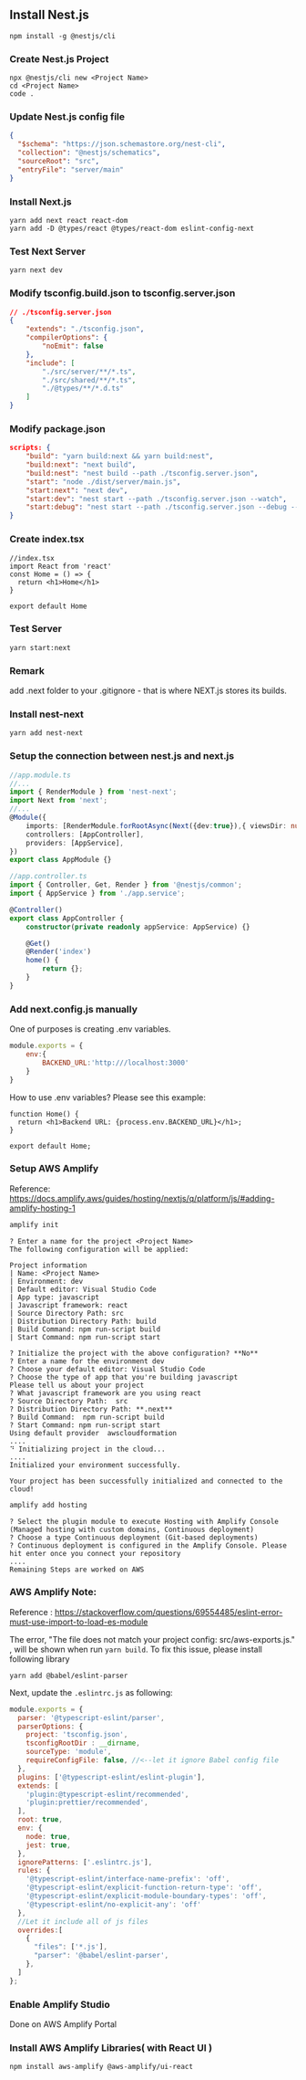 ## Install Nest.js
```
npm install -g @nestjs/cli
```

### Create Nest.js Project
```
npx @nestjs/cli new <Project Name>
cd <Project Name>
code .
```

### Update Nest.js config file
```json
{
  "$schema": "https://json.schemastore.org/nest-cli",
  "collection": "@nestjs/schematics",
  "sourceRoot": "src",
  "entryFile": "server/main"
}
```

### Install Next.js
```
yarn add next react react-dom
yarn add -D @types/react @types/react-dom eslint-config-next
```

### Test Next Server
```
yarn next dev
```

### Modify tsconfig.build.json to tsconfig.server.json
```json
// ./tsconfig.server.json
{
    "extends": "./tsconfig.json",
    "compilerOptions": {
        "noEmit": false
    },
    "include": [
        "./src/server/**/*.ts",
        "./src/shared/**/*.ts",
        "./@types/**/*.d.ts"
    ]
}
```

### Modify package.json
```json
scripts: {
    "build": "yarn build:next && yarn build:nest",
    "build:next": "next build",
    "build:nest": "nest build --path ./tsconfig.server.json",
    "start": "node ./dist/server/main.js",
    "start:next": "next dev",
    "start:dev": "nest start --path ./tsconfig.server.json --watch",
    "start:debug": "nest start --path ./tsconfig.server.json --debug --watch",
}
```

### Create index.tsx
```tsx
//index.tsx
import React from 'react'
const Home = () => {
  return <h1>Home</h1>
}

export default Home
```

### Test Server
```
yarn start:next
```

### Remark
add .next folder to your .gitignore - that is where NEXT.js stores its builds.

### Install nest-next
```
yarn add nest-next
```

### Setup the connection between nest.js and next.js
```typescript
//app.module.ts
//...
import { RenderModule } from 'nest-next';
import Next from 'next';
//...
@Module({
    imports: [RenderModule.forRootAsync(Next({dev:true}),{ viewsDir: null })],
    controllers: [AppController],
    providers: [AppService],
})
export class AppModule {}
```

```typescript
//app.controller.ts
import { Controller, Get, Render } from '@nestjs/common';
import { AppService } from './app.service';

@Controller()
export class AppController {
    constructor(private readonly appService: AppService) {}

    @Get()
    @Render('index')
    home() {
        return {};
    }
}
```

### Add next.config.js manually
One of purposes is creating .env variables.
```js
module.exports = {
    env:{
        BACKEND_URL:'http:///localhost:3000'
    }
}
```

How to use .env variables? Please see this example:
```tsx
function Home() {
  return <h1>Backend URL: {process.env.BACKEND_URL}</h1>;
}

export default Home;
```

### Setup AWS Amplify
Reference: https://docs.amplify.aws/guides/hosting/nextjs/q/platform/js/#adding-amplify-hosting-1
```bash
amplify init
```

```
? Enter a name for the project <Project Name>
The following configuration will be applied:

Project information
| Name: <Project Name>
| Environment: dev
| Default editor: Visual Studio Code
| App type: javascript
| Javascript framework: react
| Source Directory Path: src
| Distribution Directory Path: build
| Build Command: npm run-script build
| Start Command: npm run-script start

? Initialize the project with the above configuration? **No**
? Enter a name for the environment dev
? Choose your default editor: Visual Studio Code
? Choose the type of app that you're building javascript
Please tell us about your project
? What javascript framework are you using react
? Source Directory Path:  src
? Distribution Directory Path: **.next**
? Build Command:  npm run-script build
? Start Command: npm run-script start
Using default provider  awscloudformation
....
⠙ Initializing project in the cloud...
....
Initialized your environment successfully.

Your project has been successfully initialized and connected to the cloud!
```

```bash
amplify add hosting
```

```
? Select the plugin module to execute Hosting with Amplify Console (Managed hosting with custom domains, Continuous deployment)
? Choose a type Continuous deployment (Git-based deployments)
? Continuous deployment is configured in the Amplify Console. Please hit enter once you connect your repository 
....
Remaining Steps are worked on AWS
```

### AWS Amplify Note:
Reference : https://stackoverflow.com/questions/69554485/eslint-error-must-use-import-to-load-es-module

The error, "The file does not match your project config: src/aws-exports.js." , will be shown when run `yarn build`.
To fix this issue, please install following library
```
yarn add @babel/eslint-parser
```

Next, update the `.eslintrc.js` as following:
```javascript
module.exports = {
  parser: '@typescript-eslint/parser',
  parserOptions: {
    project: 'tsconfig.json',
    tsconfigRootDir : __dirname, 
    sourceType: 'module',
    requireConfigFile: false, //<--let it ignore Babel config file
  },
  plugins: ['@typescript-eslint/eslint-plugin'],
  extends: [
    'plugin:@typescript-eslint/recommended',
    'plugin:prettier/recommended',
  ],
  root: true,
  env: {
    node: true,
    jest: true,
  },
  ignorePatterns: ['.eslintrc.js'],
  rules: {
    '@typescript-eslint/interface-name-prefix': 'off',
    '@typescript-eslint/explicit-function-return-type': 'off',
    '@typescript-eslint/explicit-module-boundary-types': 'off',
    '@typescript-eslint/no-explicit-any': 'off'
  },
  //Let it include all of js files
  overrides:[
    {
      "files": ['*.js'],
      "parser": '@babel/eslint-parser',
    },
  ]
};
```

### Enable Amplify Studio
Done on AWS Amplify Portal

### Install AWS Amplify Libraries( with React UI )
```bash
npm install aws-amplify @aws-amplify/ui-react
```